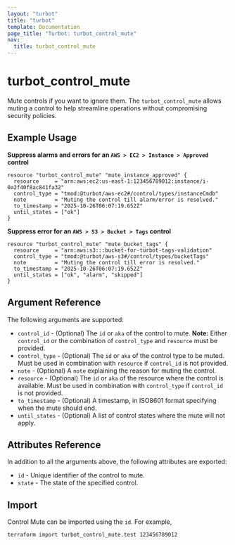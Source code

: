 ```yaml
---
layout: "turbot"
title: "turbot"
template: Documentation
page_title: "Turbot: turbot_control_mute"
nav:
  title: turbot_control_mute
---
```


# turbot_control_mute

Mute controls if you want to ignore them. The `turbot_control_mute` allows muting a control to help streamline operations without compromising security policies.

## Example Usage

**Suppress alarms and errors for an `AWS > EC2 > Instance > Approved` control**

```hcl
resource "turbot_control_mute" "mute_instance_approved" {
  resource     = "arn:aws:ec2:us-east-1:123456789012:instance/i-0a2f40f8ac841fa32"
  control_type = "tmod:@turbot/aws-ec2#/control/types/instanceCmdb"
  note         = "Muting the control till alarm/error is resolved."
  to_timestamp = "2025-10-26T06:07:19.652Z"
  until_states = ["ok"]
}
```

**Suppress error for an `AWS > S3 > Bucket > Tags` control**

```hcl
resource "turbot_control_mute" "mute_bucket_tags" {
  resource     = "arn:aws:s3:::bucket-for-turbot-tags-validation"
  control_type = "tmod:@turbot/aws-s3#/control/types/bucketTags"
  note         = "Muting the control till error is resolved."
  to_timestamp = "2025-10-26T06:07:19.652Z"
  until_states = ["ok", "alarm", "skipped"]
}
```

## Argument Reference

The following arguments are supported:

- `control_id` - (Optional) The `id` or `aka` of the control to mute. **Note:** Either `control_id` or the combination of `control_type` and `resource` must be provided.
- `control_type` - (Optional) The `id` or `aka` of the control type to be muted. Must be used in combination with `resource` if `control_id` is not provided.
- `note` - (Optional) A `note` explaining the reason for muting the control.
- `resource` - (Optional) The `id` or `aka` of the resource where the control is available. Must be used in combination with `control_type` if `control_id` is not provided.
- `to_timestamp` - (Optional) A timestamp, in ISO8601 format specifying when the mute should end.
- `until_states` - (Optional) A list of control states where the mute will not apply.

## Attributes Reference

In addition to all the arguments above, the following attributes are exported:

- `id` - Unique identifier of the control to mute.
- `state` - The state of the specified control.

## Import

Control Mute can be imported using the `id`. For example,

```
terraform import turbot_control_mute.test 123456789012
```
